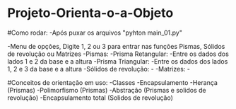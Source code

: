 # Projeto-Orienta-o-a-Objeto


#Como rodar:
  -Após puxar os arquivos "pyhton main_01.py"

  -Menu de opções, Digite 1, 2 ou 3 para entrar nas funções Pismas, Sólidos de revolução ou Matrizes
    -Pismas:
      -Prisma Retangular:
        -Entre os dados dos lados 1 e 2 da base e a altura
      -Prisma Triangular:
        -Entre os dados dos lados 1, 2 e 3 da base e a altura
    -Sólidos de revolução:
      -
    -Matrizes:
      -

#Conceitos de orientação em uso:
  -Classes
  -Encapsulamento
  -Herança (Prismas)
  -Polimorfismo (Prismas)
  -Abstração (Prismas e solidos de revolução)
  -Encapsulamento total (Solidos de revolução)
